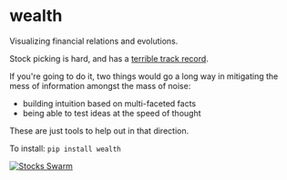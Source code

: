 # wealth
Visualizing financial relations and evolutions.

Stock picking is hard, and has a [terrible track record](https://www.cnbc.com/2020/09/18/stock-picking-has-a-terrible-track-record-and-its-getting-worse.html).

If you're going to do it, two things would go a long way in mitigating the 
mess of information amongst the mass of noise: 
- building intuition based on multi-faceted facts
- being able to test ideas at the speed of thought

These are just tools to help out in that direction.

To install:	```pip install wealth```

[![Stocks Swarm]({https://www.dropbox.com/s/r5jos1frtfka6on/stocks_swarm_01.png?dl=0})]({https://www.dropbox.com/s/clm0djeediexllz/aligned_umap_stock_2010_to_2020.mp4?dl=0} "Stocks swarm from 2010 to 2020")
